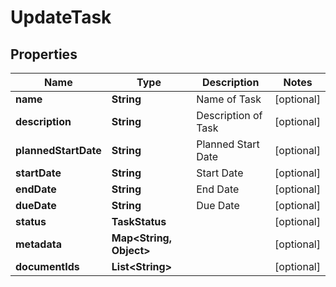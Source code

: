 

# UpdateTask


## Properties

| Name | Type | Description | Notes |
|------------ | ------------- | ------------- | -------------|
|**name** | **String** | Name of Task |  [optional] |
|**description** | **String** | Description of Task |  [optional] |
|**plannedStartDate** | **String** | Planned Start Date |  [optional] |
|**startDate** | **String** | Start Date |  [optional] |
|**endDate** | **String** | End Date |  [optional] |
|**dueDate** | **String** | Due Date |  [optional] |
|**status** | **TaskStatus** |  |  [optional] |
|**metadata** | **Map&lt;String, Object&gt;** |  |  [optional] |
|**documentIds** | **List&lt;String&gt;** |  |  [optional] |



